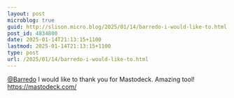 ```yaml
---
layout: post
microblog: true
guid: http://slison.micro.blog/2025/01/14/barredo-i-would-like-to.html
post_id: 4834800
date: 2025-01-14T21:13:15+1100
lastmod: 2025-01-14T21:13:15+1100
type: post
url: /2025/01/14/barredo-i-would-like-to.html
---
```

<p><span class="h-card" translate="no"><a href="https://mastodon.social/@Barredo" class="u-url mention">@<span>Barredo</span></a></span> I would like to thank you for Mastodeck. Amazing tool!<br /><a href="https://mastodeck.com/" target="_blank" rel="nofollow noopener noreferrer" translate="no"><span class="invisible">https://</span><span class="">mastodeck.com/</span><span class="invisible"></span></a></p>
